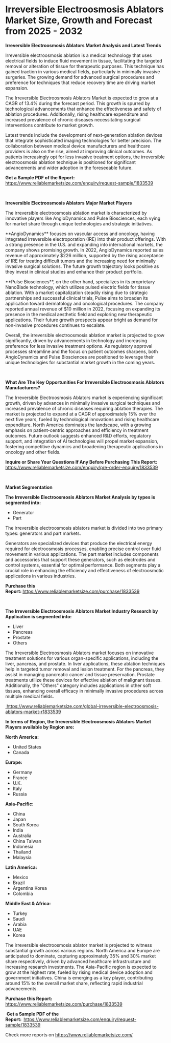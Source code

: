 <p><h1>Irreversible Electroosmosis Ablators Market Size, Growth and Forecast from 2025 - 2032</h1></p><p><strong>Irreversible Electroosmosis Ablators Market Analysis and Latest Trends</strong></p>
<p><p>Irreversible electroosmosis ablation is a medical technology that uses electrical fields to induce fluid movement in tissue, facilitating the targeted removal or alteration of tissue for therapeutic purposes. This technique has gained traction in various medical fields, particularly in minimally invasive surgeries. The growing demand for advanced surgical procedures and preference for techniques that reduce recovery time are driving market expansion.</p><p>The Irreversible Electroosmosis Ablators Market is expected to grow at a CAGR of 13.4% during the forecast period. This growth is spurred by technological advancements that enhance the effectiveness and safety of ablation procedures. Additionally, rising healthcare expenditure and increased prevalence of chronic diseases necessitating surgical interventions contribute to market growth. </p><p>Latest trends include the development of next-generation ablation devices that integrate sophisticated imaging technologies for better precision. The collaboration between medical device manufacturers and healthcare providers is also on the rise, aimed at improving clinical outcomes. As patients increasingly opt for less invasive treatment options, the irreversible electroosmosis ablation technique is positioned for significant advancements and wider adoption in the foreseeable future.</p></p>
<p><strong>Get a Sample PDF of the Report:&nbsp;</strong> <a href="https://www.reliablemarketsize.com/enquiry/request-sample/1833539?utm_campaign=3076&utm_medium=2&utm_source=Github&utm_content=ia&utm_term=26032025&utm_id=irreversible-electroosmosis-ablators">https://www.reliablemarketsize.com/enquiry/request-sample/1833539</a></p>
<p>&nbsp;</p>
<p><strong>Irreversible Electroosmosis Ablators Major Market Players</strong></p>
<p><p>The irreversible electroosmosis ablation market is characterized by innovative players like AngioDynamics and Pulse Biosciences, each vying for market share through unique technologies and strategic initiatives.</p><p>**AngioDynamics** focuses on vascular access and oncology, having integrated irreversible electroporation (IRE) into their product offerings. With a strong presence in the U.S. and expanding into international markets, the company shows promising growth. In 2022, AngioDynamics reported sales revenue of approximately $226 million, supported by the rising acceptance of IRE for treating difficult tumors and the increasing need for minimally invasive surgical solutions. The future growth trajectory looks positive as they invest in clinical studies and enhance their product portfolio.</p><p>**Pulse Biosciences**, on the other hand, specializes in its proprietary NanoBlade technology, which utilizes pulsed electric fields for tissue ablation. With a market capitalization steadily rising due to strategic partnerships and successful clinical trials, Pulse aims to broaden its application toward dermatology and oncological procedures. The company reported annual revenue of $10 million in 2022, focusing on expanding its presence in the medical aesthetic field and exploring new therapeutic applications. Their future growth prospects appear bright as demand for non-invasive procedures continues to escalate.</p><p>Overall, the irreversible electroosmosis ablation market is projected to grow significantly, driven by advancements in technology and increasing preference for less invasive treatment options. As regulatory approval processes streamline and the focus on patient outcomes sharpens, both AngioDynamics and Pulse Biosciences are positioned to leverage their unique technologies for substantial market growth in the coming years.</p></p>
<p>&nbsp;</p>
<p><strong>What Are The Key Opportunities For Irreversible Electroosmosis Ablators Manufacturers?</strong></p>
<p><p>The Irreversible Electroosmosis Ablators market is experiencing significant growth, driven by advances in minimally invasive surgical techniques and increased prevalence of chronic diseases requiring ablation therapies. The market is projected to expand at a CAGR of approximately 15% over the next five years, fueled by technological innovations and rising healthcare expenditure. North America dominates the landscape, with a growing emphasis on patient-centric approaches and efficiency in treatment outcomes. Future outlook suggests enhanced R&D efforts, regulatory support, and integration of AI technologies will propel market expansion, fostering competitive dynamics and broadening therapeutic applications in oncology and other fields.</p></p>
<p><strong>Inquire or Share Your Questions If Any Before Purchasing This Report:</strong> <a href="https://www.reliablemarketsize.com/enquiry/pre-order-enquiry/1833539?utm_campaign=3076&utm_medium=2&utm_source=Github&utm_content=ia&utm_term=26032025&utm_id=irreversible-electroosmosis-ablators">https://www.reliablemarketsize.com/enquiry/pre-order-enquiry/1833539</a></p>
<p>&nbsp;</p>
<p><strong>Market Segmentation</strong></p>
<p><strong>The Irreversible Electroosmosis Ablators Market Analysis by types is segmented into:</strong></p>
<p><ul><li>Generator</li><li>Part</li></ul></p>
<p><p>The irreversible electroosmosis ablators market is divided into two primary types: generators and part markets. </p><p>Generators are specialized devices that produce the electrical energy required for electroosmosis processes, enabling precise control over fluid movement in various applications. The part market includes components and accessories that support these generators, such as electrodes and control systems, essential for optimal performance. Both segments play a crucial role in enhancing the efficiency and effectiveness of electroosmotic applications in various industries.</p></p>
<p><strong>Purchase this Report:&nbsp;</strong><a href="https://www.reliablemarketsize.com/purchase/1833539?utm_campaign=3076&utm_medium=2&utm_source=Github&utm_content=ia&utm_term=26032025&utm_id=irreversible-electroosmosis-ablators">https://www.reliablemarketsize.com/purchase/1833539</a></p>
<p>&nbsp;</p>
<p><strong>The Irreversible Electroosmosis Ablators Market Industry Research by Application is segmented into:</strong></p>
<p><ul><li>Liver</li><li>Pancreas</li><li>Prostate</li><li>Others</li></ul></p>
<p><p>The Irreversible Electroosmosis Ablators market focuses on innovative treatment solutions for various organ-specific applications, including the liver, pancreas, and prostate. In liver applications, these ablation techniques help in targeted tumor removal and lesion treatment. For the pancreas, they assist in managing pancreatic cancer and tissue preservation. Prostate treatments utilize these devices for effective ablation of malignant tissues. Additionally, the "Others" category includes applications in other soft tissues, enhancing overall efficacy in minimally invasive procedures across multiple medical fields.</p></p>
<p><a href="https://www.reliablemarketsize.com/global-irreversible-electroosmosis-ablators-market-r1833539?utm_campaign=3076&utm_medium=2&utm_source=Github&utm_content=ia&utm_term=26032025&utm_id=irreversible-electroosmosis-ablators">&nbsp;https://www.reliablemarketsize.com/global-irreversible-electroosmosis-ablators-market-r1833539</a></p>
<p><strong>In terms of Region, the Irreversible Electroosmosis Ablators Market Players available by Region are:</strong></p>
<p>
    <p> <strong> North America: </strong>
        <ul>
            <li>United States</li>
            <li>Canada</li>
        </ul>
        </p> 
    <p> <strong> Europe: </strong>
        <ul>
            <li>Germany</li>
            <li>France</li>
            <li>U.K.</li>
            <li>Italy</li>
            <li>Russia</li>
        </ul>
        </p> 
    <p> <strong> Asia-Pacific: </strong>
        <ul>
            <li>China</li>
            <li>Japan</li>
            <li>South Korea</li>
            <li>India</li>
            <li>Australia</li>
            <li>China Taiwan</li>
            <li>Indonesia</li>
            <li>Thailand</li>
            <li>Malaysia</li>
        </ul>
        </p> 
    <p> <strong> Latin America: </strong>
        <ul>
            <li>Mexico</li>
            <li>Brazil</li>
            <li>Argentina Korea</li>
            <li>Colombia</li>
        </ul>
        </p> 
    <p> <strong> Middle East & Africa: </strong>
        <ul>
            <li>Turkey</li>
            <li>Saudi</li>
            <li>Arabia</li>
            <li>UAE</li>
            <li>Korea</li>
        </ul>
    </p>
    </p>
<p><p>The irreversible electroosmosis ablator market is projected to witness substantial growth across various regions. North America and Europe are anticipated to dominate, capturing approximately 35% and 30% market share respectively, driven by advanced healthcare infrastructure and increasing research investments. The Asia-Pacific region is expected to grow at the highest rate, fueled by rising medical device adoption and government initiatives. China is emerging as a key player, contributing around 15% to the overall market share, reflecting rapid industrial advancements.</p></p>
<p><strong>Purchase this Report: </strong><a href="https://www.reliablemarketsize.com/purchase/1833539?utm_campaign=3076&utm_medium=2&utm_source=Github&utm_content=ia&utm_term=26032025&utm_id=irreversible-electroosmosis-ablators">https://www.reliablemarketsize.com/purchase/1833539</a></p>
<p>&nbsp;<strong>Get a Sample PDF of the Report:&nbsp;&nbsp;</strong><a href="https://www.reliablemarketsize.com/enquiry/request-sample/1833539?utm_campaign=3076&utm_medium=2&utm_source=Github&utm_content=ia&utm_term=26032025&utm_id=irreversible-electroosmosis-ablators">https://www.reliablemarketsize.com/enquiry/request-sample/1833539</a></p>
<p><strong></strong></p>
<p>Check more reports on <a href="https://www.reliablemarketsize.com/?utm_campaign=3076&utm_medium=2&utm_source=Github&utm_content=ia&utm_term=26032025&utm_id=irreversible-electroosmosis-ablators">https://www.reliablemarketsize.com/</a></p>
